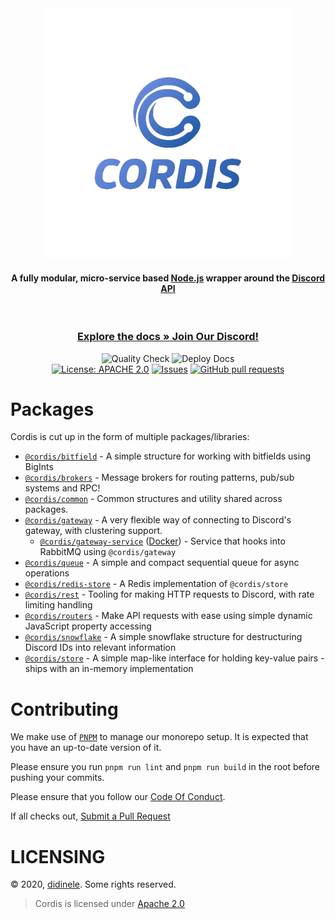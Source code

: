 <div align="center">
  <img width="400" height="400" src="media/cordis_transparent.png">
  <h4>
    A fully modular, micro-service based <a href="https://nodejs.org/">Node.js</a> wrapper around the <a href="https://discordapp.com/developers/docs/intro">Discord API</a>
  </h3>

  <p align="center">
    <br />
    <h3>
      <strong>
        <a href="https://cordis.didinele.me/">Explore the docs »</a><a href="https://discord.gg/37ysd5dPYk"> Join Our Discord!</a>
      </strong>
    </h2>
  </p>  

  <p>
      <img src="https://github.com/cordis-lib/cordis/actions/workflows/quality.yml/badge.svg" alt="Quality Check">
      <img src="https://github.com/cordis-lib/cordis/actions/workflows/docs.yml/badge.svg" alt="Deploy Docs"><br>
      <a href="https://github.com/cordis-lib/cordis/blob/main/LICENSE"><img src="https://img.shields.io/badge/License-Apache%202.0-yellow.svg" alt="License: APACHE 2.0"></a>
      <a href="https://github.com/cordis-lib/cordis/issues"><img src="https://img.shields.io/github/issues-raw/cordis-lib/cordis.svg?maxAge=25000" alt="Issues"></a>
      <a href="https://github.com/cordis-lib/cordis/pulls"><img src="https://img.shields.io/github/issues-pr/cordis-lib/cordis.svg?style=flat" alt="GitHub pull requests"></a><br>
  </p>
</div>

# Packages

Cordis is cut up in the form of multiple packages/libraries:

- [`@cordis/bitfield`](https://github.com/cordis-lib/cordis/tree/main/libs/bitfield) - A simple structure for working with bitfields using BigInts
- [`@cordis/brokers`](https://github.com/cordis-lib/cordis/tree/main/libs/brokers) - Message brokers for routing patterns, pub/sub systems and RPC!
- [`@cordis/common`](https://github.com/cordis-lib/cordis/tree/main/libs/common) - Common structures and utility shared across packages.
- [`@cordis/gateway`](https://github.com/cordis-lib/cordis/tree/main/libs/gateway) - A very flexible way of connecting to Discord's gateway, with clustering support.
  - [`@cordis/gateway-service`](https://github.com/cordis-lib/cordis/tree/main/services/gateway) ([Docker](https://hub.docker.com/r/cordislib/gateway)) - Service that hooks into RabbitMQ using `@cordis/gateway`
- [`@cordis/queue`](https://github.com/cordis-lib/cordis/tree/main/libs/queue) - A simple and compact sequential queue for async operations
- [`@cordis/redis-store`](https://github.com/cordis-lib/cordis/tree/main/libs/redis-store) - A Redis implementation of `@cordis/store`
- [`@cordis/rest`](https://github.com/cordis-lib/cordis/tree/main/libs/rest) - Tooling for making HTTP requests to Discord, with rate limiting handling
- [`@cordis/routers`](https://github.com/cordis-lib/cordis/tree/main/libs/routers) - Make API requests with ease using simple dynamic JavaScript property accessing
- [`@cordis/snowflake`](https://github.com/cordis-lib/cordis/tree/main/libs/snowflake) - A simple snowflake structure for destructuring Discord IDs into relevant information
- [`@cordis/store`](https://github.com/cordis-lib/cordis/tree/main/libs/store) - A simple map-like interface for holding key-value pairs - ships with an in-memory implementation

# Contributing
We make use of [`PNPM`](https://pnpm.js.org/) to manage our monorepo setup. It is expected that you have an up-to-date version of it. 

Please ensure you run `pnpm run lint` and `pnpm run build` in the root before pushing your commits.

Please ensure that you follow our [Code Of Conduct](https://github.com/discordjs/discord.js/blob/master/.github/CODE_OF_CONDUCT.md).

If all checks out, [Submit a Pull Request](https://github.com/cordis-lib/cordis/compare)

# LICENSING

© 2020, [didinele](https://github.com/didinele). Some rights reserved.

> Cordis is licensed under [Apache 2.0](https://github.com/cordis-lib/cordis/blob/main/LICENSE)
